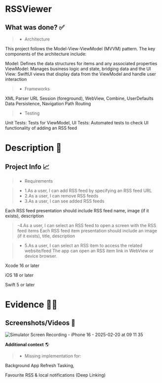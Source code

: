 
# RSSViewer
## What was done? ✅
> - Architecture  

This project follows the Model-View-ViewModel (MVVM) pattern. The key components of the architecture include:

Model: Defines the data structures for items and any associated properties
ViewModel: Manages business logic and state, bridging data and the UI
View: SwiftUI views that display data from the ViewModel and handle user interaction
> - Frameworks  

XML Parser
URL Session (foreground),
WebView,
Combine,
UserDefaults Data Persistence,
Navigation Path Routing

> - Testing  

Unit Tests: Tests for ViewModel, 
UI Tests: Automated tests to check UI functionality of adding an RSS feed


# Description 📝
## Project Info 📈
> - Requirements

>   - 1.As a user, I can add RSS feed by specifying an RSS feed URL
>   - 2.As a user, I can remove RSS feeds
>   - 3.As a user, I can see added RSS feeds

Each RSS feed presentation should include RSS feed name, image (if it
exists), description

>   -4.As a user, I can select an RSS feed to open a screen with the RSS feed items
Each RSS feed item presentation should include an image (if it exists),
title, description

>   - 5.As a user, I can select an RSS item to access the related website/feed
The app can open an RSS item link in WebView or device browser.

Xcode 16 or later  

iOS 18 or later  

Swift 5 or later  
  
# Evidence 🕵️‍♀️
## **Screenshots/Videos** 📱
![Simulator Screen Recording - iPhone 16 - 2025-02-20 at 09 11 35](https://github.com/user-attachments/assets/cfdc1f96-7e9b-4f1a-94cc-f43239d7bd39)


**Additional context** 🌎
>   - Missing implementation for:

Background App Refresh Tasking,

Favourite RSS & local notifications (Deep Linking)





